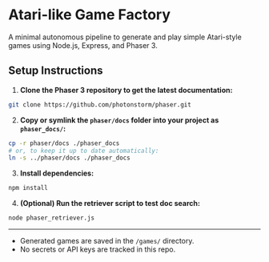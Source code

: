 # Atari-like Game Factory

A minimal autonomous pipeline to generate and play simple Atari-style games using Node.js, Express, and Phaser 3.

## Setup Instructions

1. **Clone the Phaser 3 repository to get the latest documentation:**

```sh
git clone https://github.com/photonstorm/phaser.git
```

2. **Copy or symlink the `phaser/docs` folder into your project as `phaser_docs/`:**

```sh
cp -r phaser/docs ./phaser_docs
# or, to keep it up to date automatically:
ln -s ../phaser/docs ./phaser_docs
```

3. **Install dependencies:**

```sh
npm install
```

4. **(Optional) Run the retriever script to test doc search:**

```sh
node phaser_retriever.js
```

---

- Generated games are saved in the `/games/` directory.
- No secrets or API keys are tracked in this repo. 